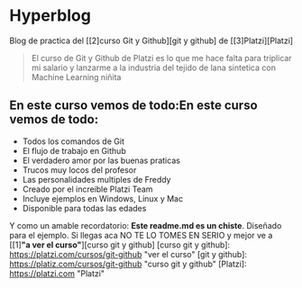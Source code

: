 # Hyperblog
Blog de practica del [[2]curso Git y Github][git y github] de [[3]Platzi][Platzi]
>El curso de Git y Github de Platzi es lo que me hace falta para triplicar mi salario y lanzarme a la industria del tejido de lana sintetica con Machine Learning
>niñita

## En este curso vemos de todo:En este curso vemos de todo:
* Todos los comandos de Git
* El flujo de trabajo en Github
* El verdadero amor por las buenas praticas
* Trucos muy locos del profesor
* Las personalidades multiples de Freddy
* Creado por el increible Platzi Team
* Incluye ejemplos en Windows, Linux y Mac
* Disponible para todas las edades

Y como un amable recordatorio: **Este readme.md es un chiste**. Diseñado para el ejemplo. Si llegas aca NO TE LO TOMES EN SERIO y mejor ve a [[1]**"a ver el curso"**][curso git y github]
[curso git y github]: https://platzi.com/cursos/git-github "ver el curso"
[git y github]: https://platiz.com/cursos/git-github "curso git y github"
[Platzi]: https://platzi.com "Platzi"